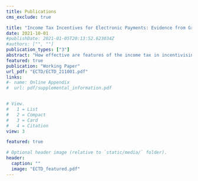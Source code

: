 ```yaml
---
title: Publications
cms_exclude: true

title: "Income Tax Incentives for Electronic Payments: Evidence from Greece’s Electronic Consumption Tax Discount"
date: 2021-10-01
#publishDate: 2021-01-05T20:13:52.623034Z
#authors: ["", ""]
publication_types: ["3"]
abstract: "How effective are features of the income tax in incentivising a change in behaviour? I study how Greek taxpayers respond to a novel policy, which conditions their personal tax allowance on electronic consumption, requiring specific amounts to be reached during the financial year. Aimed at incentivising a change from cash to electronic payments, the policy includes almost all taxpayers by default, generates monthly electronic spending information and pre-fills the annual amounts spent in tax returns. Using a unique administrative dataset of 50,000 randomly-drawn taxpayers, I document (a) strong responses to the policy during tax filing, with 92% reporting the required amounts to gain the full tax discount, (b) evidence of increased reported amounts if consumption is lower than required, (c) economically and statistically significant electronic consumption responses in some taxpayers as the end-of-year deadline approaches. Adjustment costs in the form of policy inattention, liquidity constraints and low perceived costs of audit can explain the mixed policy outcome. The results suggest that linking incentives to existing features of the income tax system can trigger large responses, but the overall effect depends on adjustment costs in the taxpayer population."
featured: true
publication: "Working Paper"
url_pdf: "ECTD/ECTD_211001.pdf"
links: 
#- name: Online Appendix
#  url: pdf/supplemental_information.pdf


# View.
#   1 = List
#   2 = Compact
#   3 = Card
#   4 = Citation
view: 3

featured: true

# Optional header image (relative to `static/media/` folder).
header:
  caption: ""
  image: "ECTD_featured.pdf"
---
```

